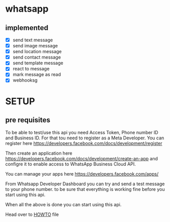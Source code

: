 # whatsapp

## implemented
- [x] send text message
- [x] send image message
- [x] send location message
- [x] send contact message
- [x] send template message
- [x] react to message
- [x] mark message as read
- [x] webhooksg

# SETUP

## pre requisites

To be able to test/use this api you need Access Token, Phone number ID and Business ID. For that
tou need to register as a Meta Developer. You can register here https://developers.facebook.com/docs/development/register

Then create an application here https://developers.facebook.com/docs/development/create-an-app and configre
it to enable access to WhatsApp Business Cloud API.

You can manage your apps here https://developers.facebook.com/apps/

From Whatsapp Developer Dashboard you can try and send a test message to your phone number.
to be sure that everything is working fine before you start using this api.

When all the above is done you can start using this api.


Head over to [HOWTO](/HOWTO.md) file